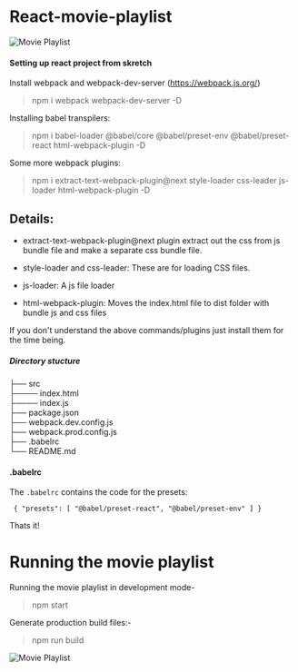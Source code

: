 # React-movie-playlist

![Movie Playlist](https://image.ibb.co/eK5zs9/5b979cf00b175124066495.gif)

#### Setting up react project from skretch

Install webpack and webpack-dev-server (https://webpack.js.org/)

> npm i webpack webpack-dev-server -D

Installing babel transpilers:

> npm i babel-loader @babel/core @babel/preset-env @babel/preset-react html-webpack-plugin -D

Some more webpack plugins:

> npm i extract-text-webpack-plugin@next style-loader css-leader js-loader html-webpack-plugin -D

Details:
-------
- extract-text-webpack-plugin@next plugin extract out the css from js bundle file and make a separate css bundle file.

- style-loader and css-leader: These are for loading CSS files.
 
- js-loader: A js file loader

- html-webpack-plugin: Moves the index.html file to dist folder with bundle js and css files

If you don't understand the above commands/plugins just install them for the time being.

##### Directory stucture


├── src <br>
├──── index.html<br>
├──── index.js<br>
├── package.json    <br>
├── webpack.dev.config.js   <br>
├── webpack.prod.config.js<br>
├── .babelrc<br>
└── README.md

#### .babelrc
The `.babelrc` contains the code for the presets:

`
{
  "presets": [
    "@babel/preset-react",
    "@babel/preset-env"
  ]
}`

Thats it!

# Running the movie playlist

Running the movie playlist in development mode-

> npm start

Generate production build files:-

> npm run build



![Movie Playlist](https://media.giphy.com/media/vFKqnCdLPNOKc/giphy.gif)
